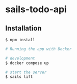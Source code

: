 # sails-todo-api


## Installation

```bash
$ npm install
```

```bash
# Running the app with Docker

# development
$ docker compose up

```

```bash
# start the server
$ sails lift
```
